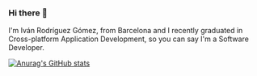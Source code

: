 ### Hi there 👋

I'm Iván Rodríguez Gómez, from Barcelona and I recently graduated in Cross-platform Application Development, so you can say I'm a Software Developer.

[![Anurag's GitHub stats](https://github-readme-stats.vercel.app/api?username=ivrogo)](https://github.com/anuraghazra/github-readme-stats)
